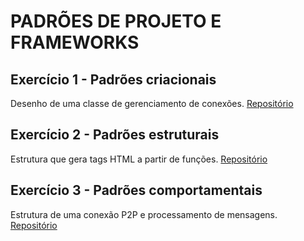 # PADRÕES DE PROJETO E FRAMEWORKS

## Exercício 1 - Padrões criacionais
Desenho de uma classe de gerenciamento de conexões.
[Repositório](https://github.com/dkotsuka/PUCSP-padroes-de-projeto-frameworks/tree/master/src/ex01)

## Exercício 2 - Padrões estruturais
Estrutura que gera tags HTML a partir de funções.
[Repositório](https://github.com/dkotsuka/PUCSP-padroes-de-projeto-frameworks/tree/master/src/ex02)

## Exercício 3 - Padrões comportamentais
Estrutura de uma conexão P2P e processamento de mensagens.
[Repositório](https://github.com/dkotsuka/PUCSP-padroes-de-projeto-frameworks/tree/master/src/ex03)